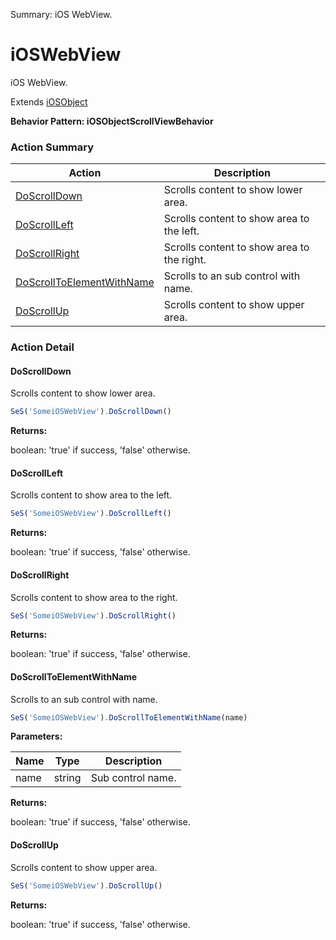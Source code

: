 Summary: iOS WebView.

# iOSWebView

iOS WebView.
 
Extends [iOSObject](iOSObject.md)





**Behavior Pattern: iOSObjectScrollViewBehavior**


<!-- ============================== property summary ========================== -->

  
<!-- ============================== action summary ========================== -->



### Action Summary

|  **Action** | **Description** | 
| ----------- | --------------- |
|  [DoScrollDown](#doscrolldown) | Scrolls content to show lower area. |
|  [DoScrollLeft](#doscrollleft) | Scrolls content to show area to the left. |
|  [DoScrollRight](#doscrollright) | Scrolls content to show area to the right. |
|  [DoScrollToElementWithName](#doscrolltoelementwithname) | Scrolls to an sub control with name. |
|  [DoScrollUp](#doscrollup) | Scrolls content to show upper area. |




<!-- ============================== property detail ========================== -->
  
  
<!-- ============================== action detail ========================== -->
  
### Action Detail
    
<a name="DoScrollDown"></a>    
#### DoScrollDown

Scrolls content to show lower area.

```javascript
SeS('SomeiOSWebView').DoScrollDown()
```




**Returns:**

boolean: 'true' if success, 'false' otherwise.



<a name="see.also.ioswebview.doscrolldown"></a>

<a name="DoScrollLeft"></a>    
#### DoScrollLeft

Scrolls content to show area to the left.

```javascript
SeS('SomeiOSWebView').DoScrollLeft()
```




**Returns:**

boolean: 'true' if success, 'false' otherwise.



<a name="see.also.ioswebview.doscrollleft"></a>

<a name="DoScrollRight"></a>    
#### DoScrollRight

Scrolls content to show area to the right.

```javascript
SeS('SomeiOSWebView').DoScrollRight()
```




**Returns:**

boolean: 'true' if success, 'false' otherwise.



<a name="see.also.ioswebview.doscrollright"></a>

<a name="DoScrollToElementWithName"></a>    
#### DoScrollToElementWithName

Scrolls to an sub control with name.

```javascript
SeS('SomeiOSWebView').DoScrollToElementWithName(name)
```


**Parameters:**

|  **Name** | **Type** | **Description** |
| ---------- | -------- | --------------- |
| name | string |  Sub control name. |




**Returns:**

boolean: 'true' if success, 'false' otherwise.



<a name="see.also.ioswebview.doscrolltoelementwithname"></a>

<a name="DoScrollUp"></a>    
#### DoScrollUp

Scrolls content to show upper area.

```javascript
SeS('SomeiOSWebView').DoScrollUp()
```




**Returns:**

boolean: 'true' if success, 'false' otherwise.



<a name="see.also.ioswebview.doscrollup"></a>

  

